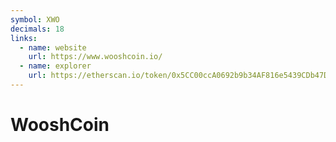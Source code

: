 ```yaml
---
symbol: XWO
decimals: 18
links:
  - name: website
    url: https://www.wooshcoin.io/
  - name: explorer
    url: https://etherscan.io/token/0x5CC00ccA0692b9b34AF816e5439CDb47D3B63691
---
```


# WooshCoin
